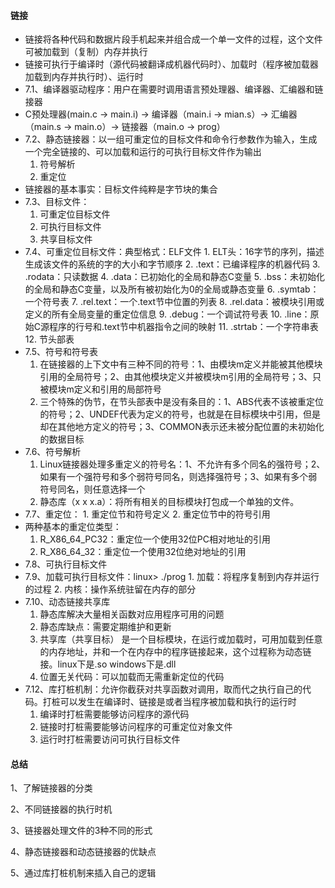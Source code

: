 #### 链接

- 链接将各种代码和数据片段手机起来并组合成一个单一文件的过程，这个文件可被加载到（复制）内存并执行
- 链接可执行于编译时（源代码被翻译成机器代码时）、加载时（程序被加载器加载到内存并执行时）、运行时
- 7.1、编译器驱动程序：用户在需要时调用语言预处理器、编译器、汇编器和链接器
- C预处理器(main.c -> main.i) -> 编译器（main.i -> mian.s）-> 汇编器（main.s -> main.o）-> 链接器（main.o -> prog）
- 7.2、静态链接器：以一组可重定位的目标文件和命令行参数作为输入，生成一个完全链接的、可以加载和运行的可执行目标文件作为输出
  	1. 符号解析
   	2. 重定位
- 链接器的基本事实：目标文件纯粹是字节块的集合
- 7.3、目标文件：
  	1. 可重定位目标文件
   	2. 可执行目标文件
   	3. 共享目标文件
- 7.4、可重定位目标文件：典型格式：ELF文件
  		1. ELT头：16字节的序列，描述生成该文件的系统的字的大小和字节顺序
    		2. .text：已编译程序的机器代码
    		3. .rodata：只读数据
    		4. .data：已初始化的全局和静态C变量
    		5. .bss：未初始化的全局和静态C变量，以及所有被初始化为0的全局或静态变量
    		6. .symtab：一个符号表
    		7. .rel.text：一个.text节中位置的列表
    		8. .rel.data：被模块引用或定义的所有全局变量的重定位信息
    		9. .debug：一个调试符号表
    		10. .line：原始C源程序的行号和.text节中机器指令之间的映射
    		11. .strtab：一个字符串表
    		12. 节头部表
- 7.5、符号和符号表
  	1. 在链接器的上下文中有三种不同的符号：1、由模块m定义并能被其他模块引用的全局符号；2、由其他模块定义并被模块m引用的全局符号；3、只被模块m定义和引用的局部符号
   	2. 三个特殊的伪节，在节头部表中是没有条目的：1、ABS代表不该被重定位的符号；2、UNDEF代表为定义的符号，也就是在目标模块中引用，但是却在其他地方定义的符号；3、COMMON表示还未被分配位置的未初始化的数据目标
- 7.6、符号解析
  	1. Linux链接器处理多重定义的符号名：1、不允许有多个同名的强符号；2、如果有一个强符号和多个弱符号同名，则选择强符号；3、如果有多个弱符号同名，则任意选择一个
   	2. 静态库（x x x.a）：将所有相关的目标模块打包成一个单独的文件。
- 7.7、重定位：
  	     1. 重定位节和符号定义
     	     2. 重定位节中的符号引用
- 两种基本的重定位类型：
  	1. R_X86_64_PC32：重定位一个使用32位PC相对地址的引用
   	2. R_X86_64_32：重定位一个使用32位绝对地址的引用
- 7.8、可执行目标文件
- 7.9、加载可执行目标文件：linux> ./prog
  		1. 加载：将程序复制到内存并运行的过程
    		2. 内核：操作系统驻留在内存的部分
- 7.10、动态链接共享库
  	1. 静态库解决大量相关函数对应用程序可用的问题
   	2. 静态库缺点：需要定期维护和更新
   	3. 共享库（共享目标） 是一个目标模块，在运行或加载时，可用加载到任意的内存地址，并和一个在内存中的程序链接起来，这个过程称为动态链接。linux下是.so  windows下是.dll
   	4. 位置无关代码：可以加载而无需重新定位的代码
- 7.12、库打桩机制：允许你截获对共享函数对调用，取而代之执行自己的代码。打桩可以发生在编译时、链接是或者当程序被加载和执行的运行时
  	1. 编译时打桩需要能够访问程序的源代码
   	2. 链接时打桩需要能够访问程序的可重定位对象文件
   	3. 运行时打桩需要访问可执行目标文件



#### 总结

1、了解链接器的分类

2、不同链接器的执行时机

3、链接器处理文件的3种不同的形式

4、静态链接器和动态链接器的优缺点

5、通过库打桩机制来插入自己的逻辑

